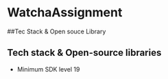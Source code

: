 # WatchaAssignment
 
##Tec Stack & Open souce Library
## Tech stack & Open-source libraries
- Minimum SDK level 19
